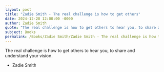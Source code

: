 ```yaml
---
layout: post
title: "Zadie Smith - The real challenge is how to get others"
date: 2024-12-28 12:00:00 -0000
author: Zadie Smith
quote: "The real challenge is how to get others to hear you, to share and understand your vision."
subject: Books
permalink: /Books/Zadie Smith/Zadie Smith - The real challenge is how to get others
---
```


The real challenge is how to get others to hear you, to share and understand your vision.

- Zadie Smith
